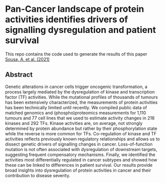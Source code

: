 # Pan-Cancer landscape of protein activities identifies drivers of signalling dysregulation and patient survival

This repo contains the code used to generate the results of this paper [Sousa, A. et al. (2021)](https://www.biorxiv.org/content/10.1101/2021.06.09.447741v1)

## Abstract

Genetic alterations in cancer cells trigger oncogenic transformation, a process largely mediated by the dysregulation of kinase and transcription factor (TF) activities. While the mutational 
profiles of thousands of tumours has been extensively characterized, the measurements of protein activities has been technically limited until recently. We compiled public data of matched 
genomics and (phospho)proteomics measurements for 1,110 tumours and 77 cell lines that we used to estimate activity changes in 218 kinases and 292 TFs. Kinase activities are, on average, not 
strongly determined by protein abundance but rather by their phosphorylation state while the reverse is more common for TFs. Co-regulation of kinase and TF activities reflects previously known 
regulatory relationships and allows us to dissect genetic drivers of signalling changes in cancer. Loss-of-function mutation is not often associated with dysregulation of downstream targets, 
suggesting frequent compensatory mechanisms. Finally, we identified the activities most differentially regulated in cancer subtypes and showed how these can be linked to differences in patient 
survival. Our results provide broad insights into dysregulation of protein activities in cancer and their contribution to disease severity.
